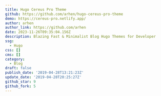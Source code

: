 ```yaml
---
title: Hugo Cereus Pro Theme
github: https://github.com/arhen/hugo-cereus-pro-theme
demo: https://cereus-pro.netlify.app/
author: arhen
author_link: https://github.com/arhen
date: 2023-11-26T09:35:04.156Z
description: Blazing Fast & Minimalist Blog Hugo Themes for Developer
ssg:
  - Hugo
css: []
cms: []
category:
  - Blog
draft: false
publish_date: '2019-04-28T13:21:23Z'
update_date: '2019-04-28T20:25:27Z'
github_star: 9
github_fork: 5
---
```

